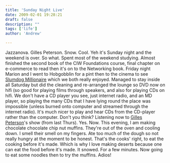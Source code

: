 ```yaml
---
title: 'Sunday Night Live'
date: 2009-02-01 19:28:21
draft: false
description: ""
tags: ['life']
author: 'Andrew'

---
```


Jazzanova. Gilles Peterson. Snow. Cool. Yeh it's Sunday night and the weekend is over. So what. Spent most of the weekend studying. Almost finished the second book of the CIW Foundations course, final chapter on e-commerce to read then it's on to the Networking book. Friday night Marion and I went to Hobgobblin for a pint then to the cinema to see [Slumdog Millionaire](http://www.imdb.com/title/tt1010048/ "Slumdog Millionaire (imdb)") which we both really enjoyed. Managed to stay inside all Saturday but did the cleaning and re-arranged the lounge so DVD now on hifi (so good for playing films through speakers, and also for playing CDs on hifi. We don't have a CD player you see, just internet radio, and an MD player, so playing the many CDs that I have lying round the place was impossible (unless burned onto computer and streamed through the internet radio). It's much nicer to play and hear CDs from the CD-player rather than the computer. Don't you think? Listening now to [Gilles Peterson](http://www.bbc.co.uk/radio1/gillespeterson/)'s show (from last Thurs). Yes. Now. This evening, I am making chocolate chocolate chip nut muffins. They're out of the oven and cooling down. I smell their smell on my fingers. Ate too much of the dough so not really hungry at the moment to be honest. That's the cooks' right, to eat the cooking before it's made. Which is why I love making deserts because one can eat the food before it's made. It snowed. For a few minutes. Now going to eat some noodles then to try the muffins. Adios!
